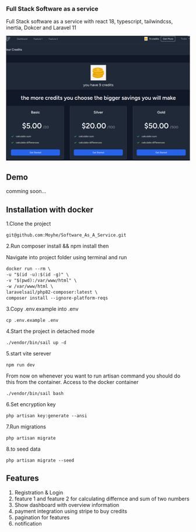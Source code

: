### Full Stack Software as a service

Full Stack software as a service with react 18, typescript, tailwindcss, inertia, Dokcer and Laravel 11

![My logo](public/img/2024-06-23_21-120.png)

## Demo

comming soon...

## Installation with docker

1.Clone the project

    git@github.com:Moyhe/Software_As_A_Service.git

2.Run composer install && npm install then

Navigate into project folder using terminal and run

    docker run --rm \
    -u "$(id -u):$(id -g)" \
    -v "$(pwd):/var/www/html" \
    -w /var/www/html \
    laravelsail/php82-composer:latest \
    composer install --ignore-platform-reqs

3.Copy .env.example into .env

    cp .env.example .env

4.Start the project in detached mode

    ./vendor/bin/sail up -d

5.start vite serever

    npm run dev

From now on whenever you want to run artisan command you should do this from the container.
Access to the docker container

    ./vendor/bin/sail bash

6.Set encryption key

    php artisan key:generate --ansi

7.Run migrations

    php artisan migrate

8.to seed data

    php artisan migrate --seed

## Features

1. Registration & Login
2. feature 1 and feature 2 for calculating differnce and sum of two numbers
3. Show dashboard with overview information
4. payment integration using stripe to buy credits
5. pagination for features
6. notification
